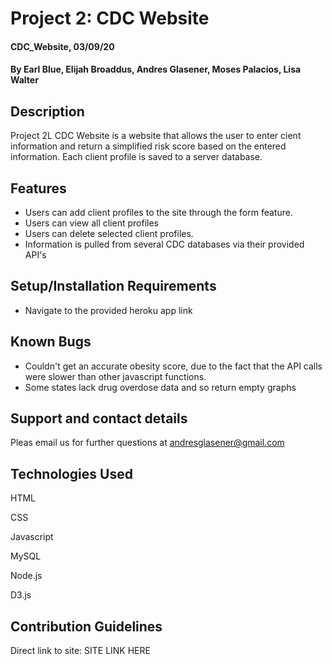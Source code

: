 # Project 2: CDC Website

#### CDC_Website, 03/09/20

#### By Earl Blue, Elijah Broaddus, Andres Glasener, Moses Palacios, Lisa Walter

## Description

Project 2L CDC Website is a website that allows the user to enter cient information and return a simplified risk score based on the entered information. Each client profile is saved to a server database.

## Features

* Users can add client profiles to the site through the form feature.
* Users can view all client profiles
* Users can delete selected client profiles.
* Information is pulled from several CDC databases via their provided API's

## Setup/Installation Requirements

* Navigate to the provided heroku app link

## Known Bugs

* Couldn't get an accurate obesity score, due to the fact that the API calls were slower than other javascript functions.
* Some states lack drug overdose data and so return empty graphs

## Support and contact details

Pleas email us for further questions at andresglasener@gmail.com

## Technologies Used

HTML

CSS

Javascript

MySQL

Node.js

D3.js

## Contribution Guidelines

Direct link to site:
SITE LINK HERE
